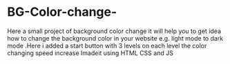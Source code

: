 # BG-Color-change-
Here a small project of background color change it will help you  to get idea how to change the background color in your website e.g. light mode to dark mode .Here i added a start button with  3 levels on each level the color changing speed increase
Imadeit using HTML CSS and JS
